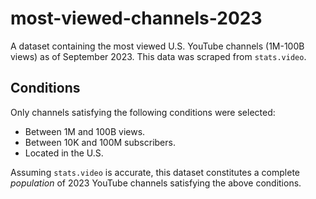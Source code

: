 # most-viewed-channels-2023

A dataset containing the most viewed U.S. YouTube channels (1M-100B views) as of September 2023. This data was scraped from `stats.video`.

## Conditions

Only channels satisfying the following conditions were selected:

- Between 1M and 100B views.
- Between 10K and 100M subscribers.
- Located in the U.S.

Assuming `stats.video` is accurate, this dataset constitutes a complete *population* of 2023 YouTube channels satisfying the above conditions.
